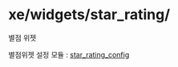 # xe/widgets/star_rating/
별점 위젯

별점위젯 설정 모듈 : <a href="https://github.com/1Sam/star_rating_config">star_rating_config</a> 
